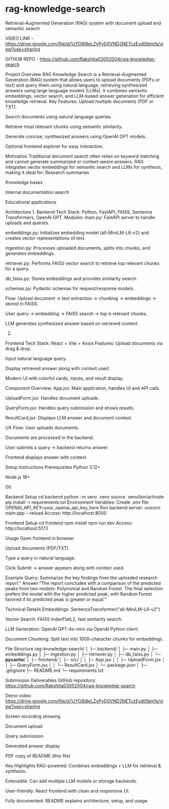 # rag-knowledge-search
Retrieval-Augmented Generation (RAG) system with document upload and semantic search


VIDEO LINK - https://drive.google.com/file/d/1JYO8i8eLZvPyD0VND2NETczEydt5bmfa/view?usp=sharing

GITHUB REPO -  https://github.com/Rakshita03052004/rag-knowledge-search

Project Overview
RAG Knowledge Search is a Retrieval-Augmented Generation (RAG) system that allows users to upload documents (PDFs or text) and query them using natural language, retrieving synthesized answers using large language models (LLMs). It combines semantic embeddings, vector search, and LLM-based answer generation for efficient knowledge retrieval.
Key Features:
Upload multiple documents (PDF or TXT).


Search documents using natural language queries.


Retrieve most relevant chunks using semantic similarity.


Generate concise, synthesized answers using OpenAI GPT models.


Optional frontend explorer for easy interaction.



Motivation
Traditional document search often relies on keyword matching and cannot generate summarized or context-aware answers.
RAG integrates vector embeddings for semantic search and LLMs for synthesis, making it ideal for:
Research summaries


Knowledge bases


Internal documentation search


Educational applications



Architecture
1. 
Backend
Tech Stack: Python, FastAPI, FAISS, Sentence Transformers, OpenAI GPT.
Modules:
main.py: FastAPI server to handle uploads and queries.


embeddings.py: Initializes embedding model (all-MiniLM-L6-v2) and creates vector representations of text.


ingestion.py: Processes uploaded documents, splits into chunks, and generates embeddings.


retriever.py: Performs FAISS vector search to retrieve top relevant chunks for a query.


db_faiss.py: Stores embeddings and provides similarity search.


schemas.py: Pydantic schemas for request/response models.


Flow:
Upload document → text extraction → chunking → embeddings → stored in FAISS.


User query → embedding → FAISS search → top-k relevant chunks.


LLM generates synthesized answer based on retrieved context.



2. 
Frontend
Tech Stack: React + Vite + Axios
Features:
Upload documents via drag & drop.


Input natural language query.


Display retrieved answer along with context used.


Modern UI with colorful cards, inputs, and result display.


Component Overview:
App.jsx: Main application, handles UI and API calls.


UploadForm.jsx: Handles document uploads.


QueryForm.jsx: Handles query submission and shows results.


ResultCard.jsx: Displays LLM answer and document context.


UX Flow:
User uploads documents.


Documents are processed in the backend.


User submits a query → backend returns answer.


Frontend displays answer with context.



Setup Instructions
Prerequisites
Python 3.12+


Node.js 18+


Git



Backend Setup
cd backend
python -m venv .venv
source .venv/bin/activate
pip install -r requirements.txt
Environment Variables:
Create .env file:
OPENAI_API_KEY=your_openai_api_key_here
Run backend server:
uvicorn main:app --reload
Access: http://localhost:8000

Frontend Setup
cd frontend
npm install
npm run dev
Access: http://localhost:5173

Usage
Open frontend in browser.


Upload documents (PDF/TXT).


Type a query in natural language.


Click Submit → answer appears along with context used.



Example
Query:
Summarize the key findings from the uploaded research report.”
Answer:“The report concludes with a comparison of the predicted peaks from two models: Polynomial and Random Forest. The final selection prefers the model with the higher predicted peak, with Random Forest favored if its predicted peak is greater or equal.”






Technical Details
Embeddings: SentenceTransformer("all-MiniLM-L6-v2")


Vector Search: FAISS IndexFlatL2, fast similarity search.


LLM Generation: OpenAI GPT-4o-mini via OpenAI Python client.


Document Chunking: Split text into 1000-character chunks for embeddings.



File Structure
rag-knowledge-search/
│
├─ backend/
│   ├─ main.py
│   ├─ embeddings.py
│   ├─ ingestion.py
│   ├─ retriever.py
│   ├─ db_faiss.py
│   └─ __pycache__/
│
├─ frontend/
│   ├─ src/
│   │   ├─ App.jsx
│   │   ├─ UploadForm.jsx
│   │   ├─ QueryForm.jsx
│   │   └─ ResultCard.jsx
│   └─ package.json
│
├─ .gitignore
├─ README.md
└─ requirements.txt

Submission Deliverables
GitHub repository: https://github.com/Rakshita03052004/rag-knowledge-search


Demo video: https://drive.google.com/file/d/1JYO8i8eLZvPyD0VND2NETczEydt5bmfa/view?usp=sharing




Screen recording showing


Document upload


Query submission


Generated answer display


PDF copy of README (this file)



Key Highlights
RAG-powered: Combines embeddings + LLM for retrieval & synthesis.


Extensible: Can add multiple LLM models or storage backends.


User-friendly: React frontend with clean and responsive UI.


Fully documented: README explains architecture, setup, and usage.




